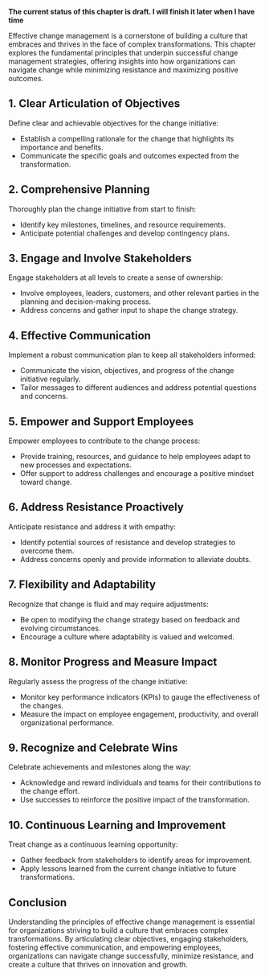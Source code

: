 **The current status of this chapter is draft. I will finish it later when I have time**

Effective change management is a cornerstone of building a culture that embraces and thrives in the face of complex transformations. This chapter explores the fundamental principles that underpin successful change management strategies, offering insights into how organizations can navigate change while minimizing resistance and maximizing positive outcomes.

**1. Clear Articulation of Objectives**
---------------------------------------

Define clear and achievable objectives for the change initiative:

* Establish a compelling rationale for the change that highlights its importance and benefits.
* Communicate the specific goals and outcomes expected from the transformation.

**2. Comprehensive Planning**
-----------------------------

Thoroughly plan the change initiative from start to finish:

* Identify key milestones, timelines, and resource requirements.
* Anticipate potential challenges and develop contingency plans.

**3. Engage and Involve Stakeholders**
--------------------------------------

Engage stakeholders at all levels to create a sense of ownership:

* Involve employees, leaders, customers, and other relevant parties in the planning and decision-making process.
* Address concerns and gather input to shape the change strategy.

**4. Effective Communication**
------------------------------

Implement a robust communication plan to keep all stakeholders informed:

* Communicate the vision, objectives, and progress of the change initiative regularly.
* Tailor messages to different audiences and address potential questions and concerns.

**5. Empower and Support Employees**
------------------------------------

Empower employees to contribute to the change process:

* Provide training, resources, and guidance to help employees adapt to new processes and expectations.
* Offer support to address challenges and encourage a positive mindset toward change.

**6. Address Resistance Proactively**
-------------------------------------

Anticipate resistance and address it with empathy:

* Identify potential sources of resistance and develop strategies to overcome them.
* Address concerns openly and provide information to alleviate doubts.

**7. Flexibility and Adaptability**
-----------------------------------

Recognize that change is fluid and may require adjustments:

* Be open to modifying the change strategy based on feedback and evolving circumstances.
* Encourage a culture where adaptability is valued and welcomed.

**8. Monitor Progress and Measure Impact**
------------------------------------------

Regularly assess the progress of the change initiative:

* Monitor key performance indicators (KPIs) to gauge the effectiveness of the changes.
* Measure the impact on employee engagement, productivity, and overall organizational performance.

**9. Recognize and Celebrate Wins**
-----------------------------------

Celebrate achievements and milestones along the way:

* Acknowledge and reward individuals and teams for their contributions to the change effort.
* Use successes to reinforce the positive impact of the transformation.

**10. Continuous Learning and Improvement**
-------------------------------------------

Treat change as a continuous learning opportunity:

* Gather feedback from stakeholders to identify areas for improvement.
* Apply lessons learned from the current change initiative to future transformations.

**Conclusion**
--------------

Understanding the principles of effective change management is essential for organizations striving to build a culture that embraces complex transformations. By articulating clear objectives, engaging stakeholders, fostering effective communication, and empowering employees, organizations can navigate change successfully, minimize resistance, and create a culture that thrives on innovation and growth.
